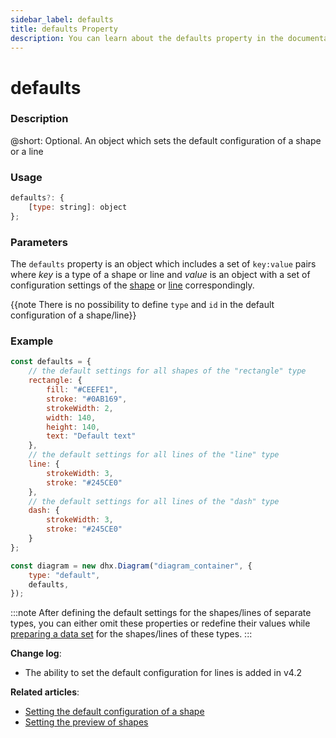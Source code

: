 ```yaml
---
sidebar_label: defaults
title: defaults Property
description: You can learn about the defaults property in the documentation of the DHTMLX JavaScript Diagram library. Browse developer guides and API reference, try out code examples and live demos, and download a free 30-day evaluation version of DHTMLX Diagram.
---
```


# defaults

### Description

@short: Optional. An object which sets the default configuration of a shape or a line

### Usage

~~~js
defaults?: {
    [type: string]: object
};
~~~

### Parameters

The `defaults` property is an object which includes a set of `key:value` pairs where *key* is a type of a shape or line and *value* is an object with a set of configuration settings of the [shape](../../../shapes/configuration_properties/) or [line](../../../lines/configuration_properties/) correspondingly.

{{note There is no possibility to define `type` and `id` in the default configuration of a shape/line}}

### Example

~~~js {24}
const defaults = {
    // the default settings for all shapes of the "rectangle" type
    rectangle: {
        fill: "#CEEFE1",
        stroke: "#0AB169",
        strokeWidth: 2,
        width: 140,
        height: 140,
        text: "Default text"
    },
    // the default settings for all lines of the "line" type
    line: {
        strokeWidth: 3,
        stroke: "#245CE0"
    },
    // the default settings for all lines of the "dash" type
    dash: {
        strokeWidth: 3,
        stroke: "#245CE0"
    }
};

const diagram = new dhx.Diagram("diagram_container", {
    type: "default",
    defaults,
});
~~~

:::note 
After defining the default settings for the shapes/lines of separate types, you can either omit these properties or redefine their values while [preparing a data set](../../../guides/loading_data/#preparing-data-to-load) for the shapes/lines of these types.
:::

**Change log**:
- The ability to set the default configuration for lines is added in v4.2

**Related articles**:

- [Setting the default configuration of a shape](/guides/diagram/configuration/#setting-the-default-configuration-of-a-shape)
- [Setting the preview of shapes](../../../guides/diagram_editor/shapebar/#setting-the-preview-of-shapes)

